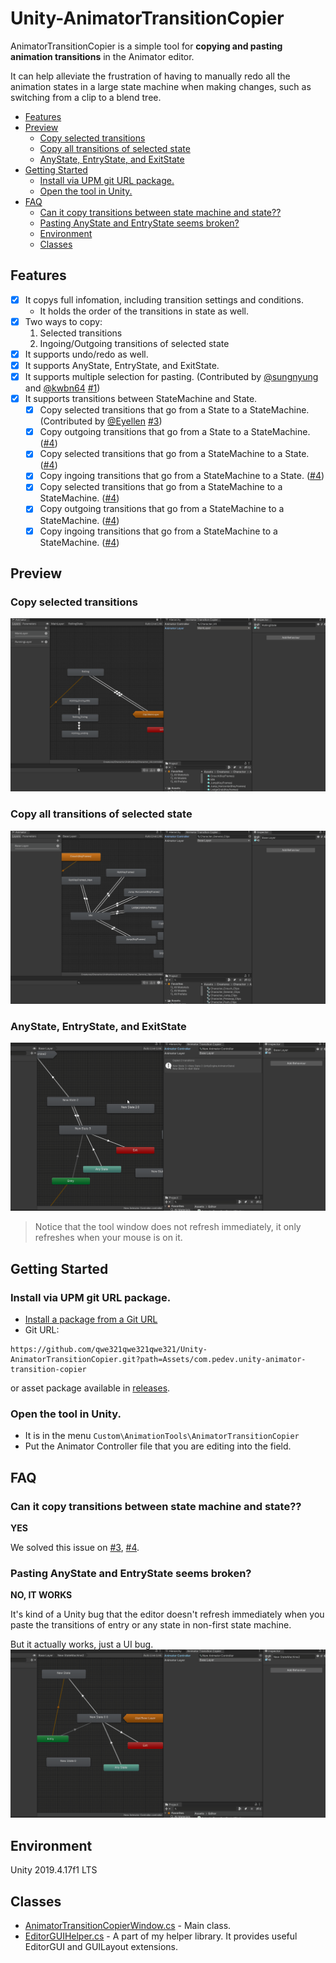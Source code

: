 # Unity-AnimatorTransitionCopier
AnimatorTransitionCopier is a simple tool for **copying and pasting animation transitions** in the Animator editor.

It can help alleviate the frustration of having to manually redo all the animation states in a large state machine when making changes, such as switching from a clip to a blend tree.

- [Features](#features)
- [Preview](#preview)
  - [Copy selected transitions](#copy-selected-transitions)
  - [Copy all transitions of selected state](#copy-all-transitions-of-selected-state)
  - [AnyState, EntryState, and ExitState](#anystate-entrystate-and-exitstate)
- [Getting Started](#getting-started)
  - [Install via UPM git URL package.](#install-via-upm-git-url-package)
  - [Open the tool in Unity.](#open-the-tool-in-unity)
- [FAQ](#faq)
    - [Can it copy transitions between state machine and state??](#can-it-copy-transitions-between-state-machine-and-state)
    - [Pasting AnyState and EntryState seems broken?](#pasting-anystate-and-entrystate-seems-broken)
  - [Environment](#environment)
  - [Classes](#classes)


## Features
- [x] It copys full infomation, including transition settings and conditions.
    * It holds the order of the transitions in state as well.
- [x] Two ways to copy:
    1. Selected transitions
    2. Ingoing/Outgoing transitions of selected state 
- [x] It supports undo/redo as well.
- [x] It supports AnyState, EntryState, and ExitState.
- [x] It supports multiple selection for pasting. (Contributed by [@sungnyung](https://github.com/sungnyung) and [@kwbn64](https://github.com/kwbn64) [#1](https://github.com/qwe321qwe321qwe321/Unity-AnimatorTransitionCopier/pull/1))
- [x] It supports transitions between StateMachine and State.
   - [x] Copy selected transitions that go from a State to a StateMachine.  (Contributed by [@Eyellen](https://github.com/Eyellen) [#3](https://github.com/qwe321qwe321qwe321/Unity-AnimatorTransitionCopier/pull/3))
   - [x] Copy outgoing transitions that go from a State to a StateMachine. ([#4](https://github.com/qwe321qwe321qwe321/Unity-AnimatorTransitionCopier/pull/4))
   - [x] Copy selected transitions that go from a StateMachine to a State. ([#4](https://github.com/qwe321qwe321qwe321/Unity-AnimatorTransitionCopier/pull/4))
   - [x] Copy ingoing transitions that go from a StateMachine to a State. ([#4](https://github.com/qwe321qwe321qwe321/Unity-AnimatorTransitionCopier/pull/4))
   - [x] Copy selected transitions that go from a StateMachine to a StateMachine. ([#4](https://github.com/qwe321qwe321qwe321/Unity-AnimatorTransitionCopier/pull/4))
   - [x] Copy outgoing transitions that go from a StateMachine to a StateMachine. ([#4](https://github.com/qwe321qwe321qwe321/Unity-AnimatorTransitionCopier/pull/4))
   - [x] Copy ingoing transitions that go from a StateMachine to a StateMachine. ([#4](https://github.com/qwe321qwe321qwe321/Unity-AnimatorTransitionCopier/pull/4))

## Preview
### Copy selected transitions
![](./img~/copy_selected_transitions.gif)

### Copy all transitions of selected state
![](./img~/copy_selected_state.gif)

### AnyState, EntryState, and ExitState
![](./img~/copy_selected_special_states.gif)

> Notice that the tool window does not refresh immediately, it only refreshes when your mouse is on it.

## Getting Started 
### Install via UPM git URL package.
* [Install a package from a Git URL](https://docs.unity3d.com/Manual/upm-ui-giturl.html)
* Git URL:
```
https://github.com/qwe321qwe321qwe321/Unity-AnimatorTransitionCopier.git?path=Assets/com.pedev.unity-animator-transition-copier
```

or asset package available in [releases](https://github.com/qwe321qwe321qwe321/Unity-AnimatorTransitionCopier/releases).

### Open the tool in Unity.
* It is in the menu `Custom\AnimationTools\AnimatorTransitionCopier`
* Put the Animator Controller file that you are editing into the field.


## FAQ
### Can it copy transitions between state machine and state??
**YES** 

We solved this issue on [#3](https://github.com/qwe321qwe321qwe321/Unity-AnimatorTransitionCopier/pull/4), 
[#4](https://github.com/qwe321qwe321qwe321/Unity-AnimatorTransitionCopier/pull/4).

### Pasting AnyState and EntryState seems broken?
**NO, IT WORKS**

It's kind of a Unity bug that the editor doesn't refresh immediately when you paste the transitions of entry or any state in non-first state machine.

But it actually works, just a UI bug. 
![](./img~/copy_selected_special_states_issue_1.gif)

## Environment
Unity 2019.4.17f1 LTS


## Classes
* [AnimatorTransitionCopierWindow.cs](./Assets/com.pedev.unity-animator-transition-copier/Editor/AnimatorTransitionCopierWindow.cs) - Main class.
* [EditorGUIHelper.cs](./Assets/com.pedev.unity-animator-transition-copier/Editor/EditorGUIHelper.cs) - A part of my helper library. It provides useful EditorGUI and GUILayout extensions.
